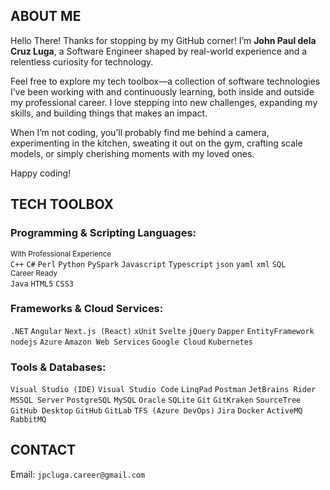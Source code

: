 ## ABOUT ME

Hello There! Thanks for stopping by my GitHub corner! I’m **John Paul dela Cruz Luga**, a Software Engineer shaped by real-world experience and a relentless curiosity for technology.

Feel free to explore my tech toolbox—a collection of software technologies I’ve been working with and continuously learning, both inside and outside my professional career. I love stepping into new challenges, expanding my skills, and building things that makes an impact.

When I’m not coding, you’ll probably find me behind a camera, experimenting in the kitchen, sweating it out on the gym, crafting scale models, or simply cherishing moments with my loved ones.

Happy coding!

## TECH TOOLBOX

### Programming & Scripting Languages:
<sup>With Professional Experience</sup>\
`C++` `C#`  `Perl` `Python` `PySpark` `Javascript` `Typescript`  `json` `yaml` `xml` `SQL`\
<sup>Career Ready</sup>\
`Java` `HTML5` `CSS3`

### Frameworks & Cloud Services:

`.NET` `Angular` `Next.js (React)` `xUnit` `Svelte` `jQuery` `Dapper` `EntityFramework` `nodejs` `Azure` `Amazon Web Services` `Google Cloud` `Kubernetes`

### Tools & Databases:

`Visual Studio (IDE)` `Visual Studio Code` `LinqPad` `Postman` `JetBrains Rider` `MSSQL Server` `PostgreSQL` `MySQL` `Oracle` `SQLite` `Git` `GitKraken` `SourceTree` `GitHub Desktop` `GitHub` `GitLab` `TFS (Azure DevOps)` `Jira` `Docker` `ActiveMQ` `RabbitMQ`

## CONTACT

Email: `jpcluga.career@gmail.com`

<!--
**jaypee-luga/jaypee-luga** is a ✨ _special_ ✨ repository because its `README.md` (this file) appears on your GitHub profile.

-![dotnet](/assets/images/dotnet-logo.svg) ![angular](/assets/images/icon_angular.svg) ![nextjs](/assets/images/nextjs-icon-svgrepo-com.svg)\
-![azure](/assets/images/Microsoft_Azure.svg) ![aws](/assets/images/aws-svgrepo-com.svg) ![gcp](/assets/images/google-cloud-svgrepo-com.svg) \
-![csharp](/assets/images/csharp-logo.svg) ![typescript](/assets/images/Typescript_logo_2020.svg) ![javascript](/assets/images/Unofficial_JavaScript_logo_2.svg)\
-![python](/assets/images/python-svgrepo-com.svg) ![angular](/assets/images/java.svg) ![microsoft](/assets/images/Microsoft_logo.svg)

Here are some ideas to get you started:

- 🔭 I’m currently working on ...
- 🌱 I’m currently learning ...
- 👯 I’m looking to collaborate on ...
- 🤔 I’m looking for help with ...
- 💬 Ask me about ...
- 📫 How to reach me: ...
- 😄 Pronouns: ...
- ⚡ Fun fact: ...
-->
